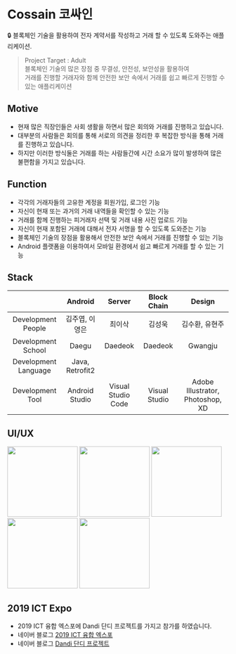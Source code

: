 # Cossain 코싸인
🔒 블록체인 기술을 활용하여 전자 계약서를 작성하고 거래 할 수 있도록 도와주는 애플리케이션.

> Project Target : Adult <br/>
> 블록체인 기술의 많은 장점 중 무결성, 안전성, 보안성을 활용하여<br/>
> 거래를 진행할 거래자와 함께 안전한 보안 속에서 거래를 쉽고 빠르게 진행할 수 있는 애플리케이션

## Motive
- 현재 많은 직장인들은 사회 생활을 하면서 많은 회의와 거래를 진행하고 있습니다.
- 대부분의 사람들은 회의를 통해 서로의 의견을 정리한 후 복잡한 방식을 통해 거래를 진행하고 있습니다.
- 하지만 이러한 방식둘은 거래를 하는 사람들간에 시간 소요가 많이 발생하여 많은 불편함을 가지고 있습니다.

## Function
- 각각의 거래자들의 고유한 계정을 회원가입, 로그인 기능
- 자신이 현재 또는 과거의 거래 내역들을 확인할 수 있는 기능
- 거래를 함께 진행하는 피거래자 선택 및 거래 내용 사진 업로드 기능 
- 자신이 현재 포함된 거래에 대해서 전자 서명을 할 수 있도록 도와준는 기능
- 블록체인 기술의 장점을 활용해서 안전한 보안 속에서 거래를 진행할 수 있는 기능
- Android 플랫폼을 이용하여서 모바일 환경에서 쉽고 빠르게 거래를 할 수 있는 기능

## Stack
|                      | Android     | Server        | Block Chain | Design  |
|:--------------------:|:---------------:|:------------------:|:-----:|:----:|
| Development People | 김주엽, 이영은 | 최이삭       |김성욱 |김수환, 유현주|
| Development School | Daegu | Daedeok       | Daedeok | Gwangju|
| Development Language            | Java, Retrofit2||||
| Development Tool     | Android Studio  | Visual Studio Code | Visual Studio| Adobe Illustrator, Photoshop, XD|

## UI/UX
<div>
<img width="160" src="https://user-images.githubusercontent.com/49600974/69478088-96897a80-0e31-11ea-8b50-989b302d6c39.jpg"></img>
<img width="160" src="https://user-images.githubusercontent.com/49600974/69478089-96897a80-0e31-11ea-8d16-cc6dd0e89d40.jpg"></img>
<img width="160" src="https://user-images.githubusercontent.com/49600974/69478090-96897a80-0e31-11ea-9511-986b6163885d.jpg"></img>
<img width="160" src="https://user-images.githubusercontent.com/49600974/69478091-97221100-0e31-11ea-9785-a33047b7c735.jpg"></img>
<img width="160" src="https://user-images.githubusercontent.com/49600974/69478087-95f0e400-0e31-11ea-9e3c-a66dcd42fe0a.jpg"></img>
</div>

## 2019 ICT Expo
  - 2019 ICT 융합 엑스포에 Dandi 단디 프로젝트를 가지고 참가를 하였습니다.
  - 네이버 블로그 <a href ="http://kjy13299.blog.me/221696073310" target ="_blank" title ="ICT 융합 엑스포">2019 ICT 융합 엑스포 </a>
  - 네이버 블로그 <a href ="http://kjy13299.blog.me/221700520404" target ="_blank" title ="ICT 융합 엑스포">Dandi 단디 프로젝트 </a>
 
